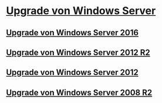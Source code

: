 # [Upgrade von Windows Server](upgrade-overview.md)

## [Upgrade von Windows Server 2016](upgrade-2016-to-2019.md)

## [Upgrade von Windows Server 2012 R2](upgrade-2012r2-to-2019.md)

## [Upgrade von Windows Server 2012](upgrade-2012-to-2016.md)

## [Upgrade von Windows Server 2008 R2](upgrade-2008r2-to-2012r2.md)
